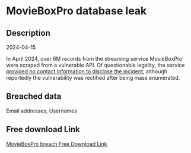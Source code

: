 # MovieBoxPro database leak

## Description

2024-04-15

In April 2024, over 6M records from the streaming service MovieBoxPro were scraped from a vulnerable API. Of questionable legality, the service <a href="https://twitter.com/troyhunt/status/1784701384266543128" target="_blank" rel="noopener">provided no contact information to disclose the incident</a>, although reportedly the vulnerability was rectified after being mass enumerated.

## Breached data

Email addresses, Usernames

## Free download Link

[MovieBoxPro breach Free Download Link](https://tinyurl.com/2b2k277t)